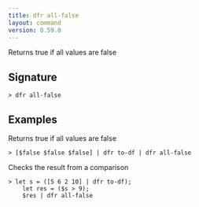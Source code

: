 ```yaml
---
title: dfr all-false
layout: command
version: 0.59.0
---
```


Returns true if all values are false

## Signature

```> dfr all-false ```

## Examples

Returns true if all values are false
```shell
> [$false $false $false] | dfr to-df | dfr all-false
```

Checks the result from a comparison
```shell
> let s = ([5 6 2 10] | dfr to-df);
    let res = ($s > 9);
    $res | dfr all-false
```

